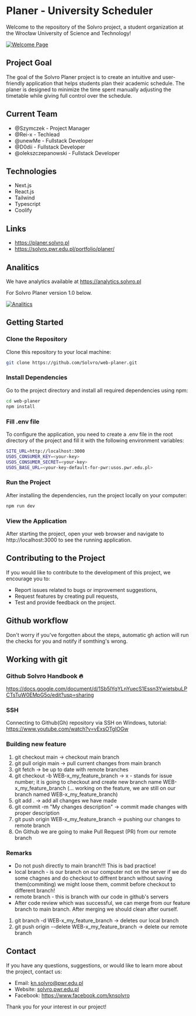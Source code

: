 # Planer - University Scheduler

Welcome to the repository of the Solvro project, a student organization at the Wrocław University of Science and Technology!

[![Welcome Page](https://i.imgur.com/PSnVCNN.png)](https://i.imgur.com)

## Project Goal

The goal of the Solvro Planer project is to create an intuitive and user-friendly application that helps students plan their academic schedule. The planer is designed to minimize the time spent manually adjusting the timetable while giving full control over the schedule.

## Current Team

- @Szymczek - Project Manager
- @Rei-x - Techlead
- @unewMe - Fullstack Developer
- @D0dii - Fullstack Developer
- @olekszczepanowski - Fullstack Developer

## Technologies

- Next.js
- React.js
- Tailwind
- Typescript
- Coolify

## Links
- https://planer.solvro.pl
- https://solvro.pwr.edu.pl/portfolio/planer/
  
## Analitics

We have analytics available at https://analytics.solvro.pl

For Solvro Planer version 1.0 below.

[![Analitics](https://i.imgur.com/My4U8lY.png)](https://i.imgur.com)

## Getting Started

### Clone the Repository

Clone this repository to your local machine:

```bash
git clone https://github.com/Solvro/web-planer.git
```

### Install Dependencies

Go to the project directory and install all required dependencies using npm:

```bash
cd web-planer
npm install
```

### Fill .env file
To configure the application, you need to create a .env file in the root directory of the project and fill it with the following environment variables:
```bash
SITE_URL=http://localhost:3000
USOS_CONSUMER_KEY=<your-key>
USOS_CONSUMER_SECRET=<your-key>
USOS_BASE_URL=<your-key-default-for-pwr:usos.pwr.edu.pl>
```

### Run the Project

After installing the dependencies, run the project locally on your computer:

```bash
npm run dev
```

### View the Application

After starting the project, open your web browser and navigate to http://localhost:3000 to see the running application.

## Contributing to the Project

If you would like to contribute to the development of this project, we encourage you to:

- Report issues related to bugs or improvement suggestions,
- Request features by creating pull requests,
- Test and provide feedback on the project.

## Github workflow
Don't worry if you've forgotten about the steps, automatic gh action will run the checks for you and notify if somthing's wrong.

## Working with git

### Github Solvro Handbook 🔥

https://docs.google.com/document/d/1Sb5lYqYLnYuecS1Essn3YwietsbuLPCTsTuW0EMpG5o/edit?usp=sharing

### SSH

Connecting to Github(Gh) repository via SSH on Windows, tutorial: https://www.youtube.com/watch?v=vExsOTgIOGw

### Building new feature

1. git checkout main -> checkout main branch
2. git pull origin main -> pull current changes from main branch
3. git fetch -> be up to date with remote branches
4. git checkout -b WEB-x_my_feature_branch -> x - stands for issue number; it is going to checkout and create new branch name WEB-x_my_feature_branch
   (... working on the feature, we are still on our branch named WEB-x_my_feature_branch)
5. git add . -> add all changes we have made
6. git commit -m "My changes description" -> commit made changes with proper description
7. git push origin WEB-x_my_feature_branch -> pushing our changes to remote branch
8. On Github we are going to make Pull Request (PR) from our remote branch

### Remarks

- Do not push directly to main branch!!! This is bad practice!
- local branch - is our branch on our computer not on the server if we do some chagnes and do checkout to diffrent branch without saving them(commiting) we might loose them, commit before checkout to different branch!
- remote branch - this is branch with our code in github's servers
- After code review which was successful, we can merge from our feature branch to main branch. After merging we should clean after ourself.

1. git branch -d WEB-x_my_feature_branch -> deletes our local branch
2. git push origin --delete WEB-x_my_feature_branch -> delete our remote branch


## Contact

If you have any questions, suggestions, or would like to learn more about the project, contact us:

- Email: kn.solvro@pwr.edu.pl
- Website: [solvro.pwr.edu.pl](https://solvro.pwr.edu.pl/)
- Facebook: https://www.facebook.com/knsolvro

Thank you for your interest in our project!
